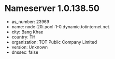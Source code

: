 # Nameserver 1.0.138.50

* as_number: 23969
* name: node-20i.pool-1-0.dynamic.totinternet.net.
* city: Bang Khae
* country: TH
* organization: TOT Public Company Limited
* version: Unknown
* dnssec: false
